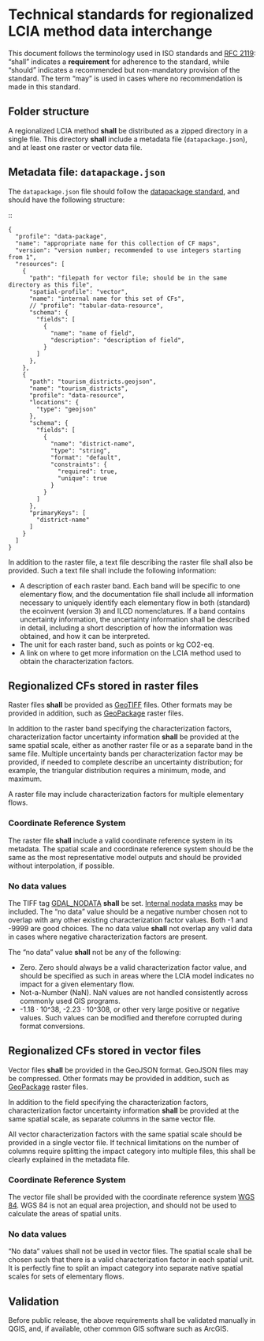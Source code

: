 # Technical standards for regionalized LCIA method data interchange

This document follows the terminology used in ISO standards and [RFC 2119](https://www.ietf.org/rfc/rfc2119.txt): “shall” indicates a **requirement** for adherence to the standard, while “should” indicates a recommended but non-mandatory provision of the standard. The term “may” is used in cases where no recommendation is made in this standard.

## Folder structure

A regionalized LCIA method **shall** be distributed as a zipped directory in a single file. This directory **shall** include a metadata file (`datapackage.json`), and at least one raster or vector data file.

## Metadata file: `datapackage.json`

The `datapackage.json` file should follow the [datapackage standard](https://frictionlessdata.io/data-packages/), and should have the following structure:

::

    {
      "profile": "data-package",
      "name": "appropriate name for this collection of CF maps",
      "version": "version number; recommended to use integers starting from 1",
      "resources": [
        {
          "path": "filepath for vector file; should be in the same directory as this file",
          "spatial-profile": "vector",
          "name": "internal name for this set of CFs",
          // "profile": "tabular-data-resource",
          "schema": {
            "fields": [
              {
                "name": "name of field",
                "description": "description of field",
              }
            ]
          },
        },
        {
          "path": "tourism_districts.geojson",
          "name": "tourism_districts",
          "profile": "data-resource",
          "locations": {
            "type": "geojson"
          },
          "schema": {
            "fields": [
              {
                "name": "district-name",
                "type": "string",
                "format": "default",
                "constraints": {
                  "required": true,
                  "unique": true
                }
              }
            ]
          },
          "primaryKeys": [
            "district-name"
          ]
        }
      ]
    }



In addition to the raster file, a text file describing the raster file shall also be provided. Such a text file shall include the following information:

*   A description of each raster band. Each band will be specific to one elementary flow, and the documentation file shall include all information necessary to uniquely identify each elementary flow in both (standard) the ecoinvent (version 3) and ILCD nomenclatures. If a band contains uncertainty information, the uncertainty information shall be described in detail, including a short description of how the information was obtained, and how it can be interpreted.
*   The unit for each raster band, such as points or kg CO2-eq.
*   A link on where to get more information on the LCIA method used to obtain the characterization factors.

## Regionalized CFs stored in raster files

Raster files **shall** be provided as [GeoTIFF](https://en.wikipedia.org/wiki/GeoTIFF) files. Other formats may be provided in addition, such as [GeoPackage](http://www.geopackage.org/) raster files.

In addition to the raster band specifying the characterization factors, characterization factor uncertainty information **shall** be provided at the same spatial scale, either as another raster file or as a separate band in the same file. Multiple uncertainty bands per characterization factor may be provided, if needed to complete describe an uncertainty distribution; for example, the triangular distribution requires a minimum, mode, and maximum.

A raster file may include characterization factors for multiple elementary flows.

### Coordinate Reference System

The raster file **shall** include a valid coordinate reference system in its metadata. The spatial scale and coordinate reference system should be the same as the most representative model outputs and should be provided without interpolation, if possible.

### No data values

The TIFF tag [GDAL_NODATA](https://www.awaresystems.be/imaging/tiff/tifftags/gdal_nodata.html) **shall** be set. [Internal nodata masks](http://www.gdal.org/frmt_gtiff.html) may be included. The “no data” value should be a negative number chosen not to overlap with any other existing characterization factor values. Both -1 and -9999 are good choices. The no data value **shall** not overlap any valid data in cases where negative characterization factors are present.

The “no data” value **shall** not be any of the following:

*	Zero. Zero should always be a valid characterization factor value, and should be specified as such in areas where the LCIA model indicates no impact for a given elementary flow.
*	Not-a-Number (NaN). NaN values are not handled consistently across commonly used GIS programs.
*	-1.18 · 10^38, -2.23 · 10^308, or other very large positive or negative values. Such values can be modified and therefore corrupted during format conversions.

## Regionalized CFs stored in vector files

Vector files **shall** be provided in the GeoJSON format. GeoJSON files may be compressed. Other formats may be provided in addition, such as [GeoPackage](http://www.geopackage.org/) raster files.

In addition to the field specifying the characterization factors, characterization factor uncertainty information **shall** be provided at the same spatial scale, as separate columns in the same vector file.

All vector characterization factors with the same spatial scale should be provided in a single vector file. If technical limitations on the number of columns require splitting the impact category into multiple files, this shall be clearly explained in the metadata file.

### Coordinate Reference System

The vector file shall be provided with the coordinate reference system [WGS 84](https://en.wikipedia.org/wiki/World_Geodetic_System#A_new_World_Geodetic_System:_WGS_84). WGS 84 is not an equal area projection, and should not be used to calculate the areas of spatial units.

### No data values

“No data” values shall not be used in vector files. The spatial scale shall be chosen such that there is a valid characterization factor in each spatial unit. It is perfectly fine to split an impact category into separate native spatial scales for sets of elementary flows.

## Validation

Before public release, the above requirements shall be validated manually in QGIS, and, if available, other common GIS software such as ArcGIS.
